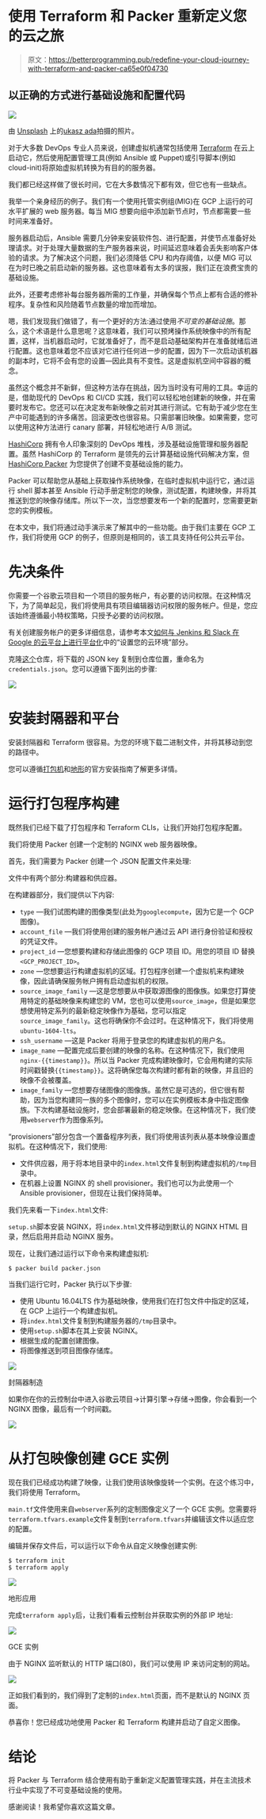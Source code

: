 # 使用 Terraform 和 Packer 重新定义您的云之旅

> 原文：<https://betterprogramming.pub/redefine-your-cloud-journey-with-terraform-and-packer-ca65e0f04730>

## 以正确的方式进行基础设施和配置代码

![](img/e2f5dea878075963243b024b812783dd.png)

由 [Unsplash](https://unsplash.com?utm_source=medium&utm_medium=referral) 上的[ukasz ada](https://unsplash.com/@lukaszlada?utm_source=medium&utm_medium=referral)拍摄的照片。

对于大多数 DevOps 专业人员来说，创建虚拟机通常包括使用 [Terraform](https://www.terraform.io/) 在云上启动它，然后使用配置管理工具(例如 Ansible 或 Puppet)或引导脚本(例如 cloud-init)将原始虚拟机转换为有目的的服务器。

我们都已经这样做了很长时间，它在大多数情况下都有效，但它也有一些缺点。

我举一个亲身经历的例子。我们有一个使用托管实例组(MIG)在 GCP 上运行的可水平扩展的 web 服务器。每当 MIG 想要向组中添加新节点时，节点都需要一些时间来准备好。

服务器启动后，Ansible 需要几分钟来安装软件包、进行配置，并使节点准备好处理请求。对于处理大量数据的生产服务器来说，时间延迟意味着会丢失影响客户体验的请求。为了解决这个问题，我们必须降低 CPU 和内存阈值，以便 MIG 可以在为时已晚之前启动新的服务器。这也意味着有太多的误报，我们正在浪费宝贵的基础设施。

此外，还要考虑修补每台服务器所需的工作量，并确保每个节点上都有合适的修补程序。复杂性和风险随着节点数量的增加而增加。

嗯，我们发现我们做错了，有一个更好的方法:通过使用*不可变的基础设施*。那么，这个术语是什么意思呢？这意味着，我们可以预烤操作系统映像中的所有配置，这样，当机器启动时，它就准备好了，而不是启动基础架构并在准备就绪后进行配置。这也意味着您不应该对它进行任何进一步的配置，因为下一次启动该机器的副本时，它将不会有您的设置—因此具有不变性。这是虚拟机空间中容器的概念。

虽然这个概念并不新鲜，但这种方法存在挑战，因为当时没有可用的工具。幸运的是，借助现代的 DevOps 和 CI/CD 实践，我们可以轻松地创建新的映像，并在需要时发布它。您还可以在决定发布新映像之前对其进行测试。它有助于减少您在生产中可能遇到的许多痛苦。回滚更改也很容易。只需部署旧映像。如果需要，您可以使用这种方法进行 canary 部署，并轻松地进行 A/B 测试。

[HashiCorp](https://www.hashicorp.com/) 拥有令人印象深刻的 DevOps 堆栈，涉及基础设施管理和服务器配置。虽然 HashiCorp 的 Terraform 是领先的云计算基础设施代码解决方案，但 [HashiCorp Packer](https://www.packer.io/) 为您提供了创建不变基础设施的能力。

Packer 可以帮助您从基础上获取操作系统映像，在临时虚拟机中运行它，通过运行 shell 脚本甚至 Ansible 行动手册定制您的映像，测试配置，构建映像，并将其推送到您的映像存储库。所以下一次，当您想要发布一个新的配置时，您需要更新您的实例模板。

在本文中，我们将通过动手演示来了解其中的一些功能。由于我们主要在 GCP 工作，我们将使用 GCP 的例子，但原则是相同的，该工具支持任何公共云平台。

# 先决条件

你需要一个谷歌云项目和一个项目的服务帐户，有必要的访问权限。在这种情况下，为了简单起见，我们将使用具有项目编辑器访问权限的服务帐户。但是，您应该始终遵循最小特权策略，只授予必要的访问权限。

有关创建服务帐户的更多详细信息，请参考本文[如何与 Jenkins 和 Slack 在 Google 的云平台上进行平台化](https://medium.com/better-programming/how-to-terraform-with-jenkins-and-slack-on-googles-cloud-platform-56c5e8b3aeeb#f1cb)中的“设置您的云环境”部分。

克隆[这个](https://github.com/bharatmicrosystems/packer-gce-nginx)仓库，将下载的 JSON key 复制到仓库位置，重命名为`credentials.json`。您可以遵循下面列出的步骤:

![](img/a1b1848a89f45ec7d120cd18c141bed3.png)

# 安装封隔器和平台

安装封隔器和 Terraform 很容易。为您的环境下载二进制文件，并将其移动到您的路径中。

您可以遵循[打包机](https://learn.hashicorp.com/tutorials/packer/getting-started-install)和[地形](https://learn.hashicorp.com/tutorials/terraform/install-cli)的官方安装指南了解更多详情。

# 运行打包程序构建

既然我们已经下载了打包程序和 Terraform CLIs，让我们开始打包程序配置。

我们将使用 Packer 创建一个定制的 NGINX web 服务器映像。

首先，我们需要为 Packer 创建一个 JSON 配置文件来处理:

文件中有两个部分:构建器和供应器。

在构建器部分，我们提供以下内容:

*   `type` —我们试图构建的图像类型(此处为`googlecompute`，因为它是一个 GCP 图像)。
*   `account_file` —我们将使用创建的服务帐户通过云 API 进行身份验证和授权的凭证文件。
*   `project_id` —您想要构建和存储此图像的 GCP 项目 ID。用您的项目 ID 替换`<GCP_PROJECT_ID>`。
*   `zone` —您想要运行构建虚拟机的区域。打包程序创建一个虚拟机来构建映像，因此请确保服务帐户拥有启动虚拟机的权限。
*   `source_image_family` —这是您想要从中获取源图像的图像族。如果您打算使用特定的基础映像来构建您的 VM，您也可以使用`source_image`，但是如果您想使用特定系列的最新稳定映像作为基础，您可以指定`source_image_family`。这也将确保你不会过时。在这种情况下，我们将使用`ubuntu-1604-lts`。
*   `ssh_username` —这是 Packer 将用于登录您的构建虚拟机的用户名。
*   `image_name` —配置完成后要创建的映像的名称。在这种情况下，我们使用`nginx-{{timestamp}}`。所以当 Packer 完成构建映像时，它会用构建的实际时间戳替换`{{timestamp}}`。这将确保您每次构建时都有新的映像，并且旧的映像不会被覆盖。
*   `image_family` —您想要存储图像的图像族。虽然它是可选的，但它很有帮助，因为当您构建同一族的多个图像时，您可以在实例模板本身中指定图像族。下次构建基础设施时，您会部署最新的稳定映像。在这种情况下，我们使用`webserver`作为图像系列。

“provisioners”部分包含一个置备程序列表，我们将使用该列表从基本映像设置虚拟机。在这种情况下，我们使用:

*   文件供应器，用于将本地目录中的`index.html`文件复制到构建虚拟机的`/tmp`目录中。
*   在机器上设置 NGINX 的 shell provisioner。我们也可以为此使用一个 Ansible provisioner，但现在让我们保持简单。

我们先来看一下`index.html`文件:

`setup.sh`脚本安装 NGINX，将`index.html`文件移动到默认的 NGINX HTML 目录，然后启用并启动 NGINX 服务。

现在，让我们通过运行以下命令来构建虚拟机:

```
$ packer build packer.json
```

当我们运行它时，Packer 执行以下步骤:

*   使用 Ubuntu 16.04LTS 作为基础映像，使用我们在打包文件中指定的区域，在 GCP 上运行一个构建虚拟机。
*   将`index.html`文件复制到构建服务器的`/tmp`目录中。
*   使用`setup.sh`脚本在其上安装 NGINX。
*   根据生成的配置创建图像。
*   将图像推送到项目图像存储库。

![](img/0dbe5cede5a601eac54f6555c99d6cfb.png)

封隔器制造

如果你在你的云控制台中进入谷歌云项目->计算引擎->存储->图像，你会看到一个 NGINX 图像，最后有一个时间戳。

![](img/0865979b6b2799a8181bafd9de01a074.png)

# 从打包映像创建 GCE 实例

现在我们已经成功构建了映像，让我们使用该映像旋转一个实例。在这个练习中，我们将使用 Terraform。

`main.tf`文件使用来自`webserver`系列的定制图像定义了一个 GCE 实例。您需要将`terraform.tfvars.example`文件复制到`terraform.tfvars`并编辑该文件以适应您的配置。

编辑并保存文件后，可以运行以下命令从自定义映像创建实例:

```
$ terraform init
$ terraform apply
```

![](img/e44f1cbea0e52f1c0894c15ee3b4fc4a.png)

地形应用

完成`terraform apply`后，让我们看看云控制台并获取实例的外部 IP 地址:

![](img/acc1d8d0121b49b8d8e484ef311407fc.png)

GCE 实例

由于 NGINX 监听默认的 HTTP 端口(80)，我们可以使用 IP 来访问定制的网站。

![](img/fe86888e8f9bd4a3511d021a66004790.png)

正如我们看到的，我们得到了定制的`index.html`页面，而不是默认的 NGINX 页面。

恭喜你！您已经成功地使用 Packer 和 Terraform 构建并启动了自定义图像。

# 结论

将 Packer 与 Terraform 结合使用有助于重新定义配置管理实践，并在主流技术行业中实现了不可变基础设施的使用。

感谢阅读！我希望你喜欢这篇文章。